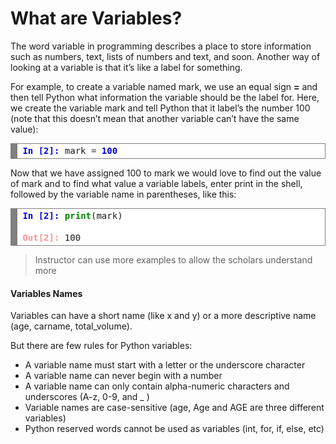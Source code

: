 # What are Variables?

The word variable in programming describes a place to store information such as numbers, text, lists of numbers and text, and soon. Another way of looking at a variable is that it’s like a label for something.

For example, to create a variable named mark, we use an equal sign **=** and then tell Python what information the variable should be the label for. Here, we create the variable mark and tell Python that it label’s the number 100 (note that this doesn’t mean that another variable can’t have the same value):

<!-- HTML generated using hilite.me --><div style="background: #ffffff; overflow:auto;width:auto;border:solid gray;border-width:.1em .1em .1em .8em;padding:.2em .6em;"><pre style="margin: 0; line-height: 125%"><span style="color: #0000DD; font-weight: bold">In [2]:</span> mark <span style="color: #333333">=</span> <span style="color: #0000DD; font-weight: bold">100</span></div>


Now that we have assigned 100 to mark we would love to find out the value of mark and to find  what value a variable labels, enter print in the shell, followed by the variable name in parentheses, like this:

<!-- HTML generated using hilite.me --><div style="background: #ffffff; overflow:auto;width:auto;border:solid gray;border-width:.1em .1em .1em .8em;padding:.2em .6em;"><pre style="margin: 0; line-height: 125%"><span style="color: #0000DD; font-weight: bold">In [2]:</span> <span style="color: #008800; font-weight: bold">print</span>(mark)<br><br><span style="color: #fd9595; font-weight: bold">Out[2]:</span> <span>100</span></div>


> Instructor can use more examples to allow the scholars understand more

#### Variables Names
Variables can have a short name (like x and y) or a more descriptive name (age, carname, total_volume). 

But there are few rules for Python variables:

+ A variable name must start with a letter or the underscore character
+ A variable name can never begin with a number
+ A variable name can only contain alpha-numeric characters and underscores (A-z, 0-9, and _ )
+ Variable names are case-sensitive (age, Age and AGE are three different variables)
+ Python reserved words cannot be used as variables (int, for, if, else, etc)










